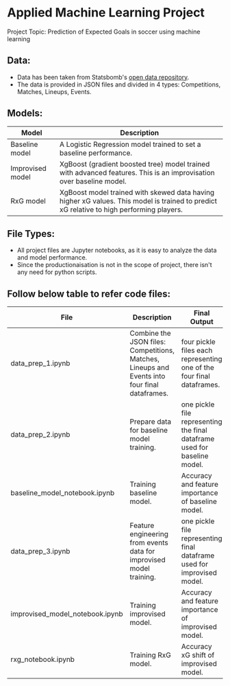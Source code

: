 # Applied Machine Learning Project

Project Topic: Prediction of Expected Goals in soccer using machine learning

## Data:
- Data has been taken from Statsbomb's [open data repository](https://github.com/statsbomb/open-data).
- The data is provided in JSON files and divided in 4 types: Competitions, Matches, Lineups, Events.

## Models:

|  Model  |  Description  | 
|  ---   |      ---      |
|Baseline model| A Logistic Regression model trained to set a baseline performance.  | 
|Improvised model | XgBoost (gradient boosted tree) model trained with advanced features. This is an improvisation over baseline model. | 
|RxG model | XgBoost model trained with skewed data having higher xG values. This model is trained to predict xG relative to high performing players. | 

## File Types:

- All project files are Jupyter notebooks, as it is easy to analyze the data and model performance.
- Since the productionaisation is not in the scope of project, there isn't any need for python scripts.

## Follow below table to refer code files:

|  File  |  Description  | Final Output |
|  ---   |      ---      |    ---       |
|data_prep_1.ipynb| Combine the JSON files: Competitions, Matches, Lineups and Events into four final dataframes.  | four pickle files each representing one of the four final dataframes. |
|data_prep_2.ipynb | Prepare data for baseline model training. | one pickle file representing the final dataframe used for baseline model. |
|baseline_model_notebook.ipynb | Training baseline model. | Accuracy and feature importance of baseline model. |
|data_prep_3.ipynb| Feature engineering from events data for improvised model training. | one pickle file representing final dataframe used for improvised model. |
|improvised_model_notebook.ipynb | Training improvised model. | Accuracy and feature importance of improvised model. |
|rxg_notebook.ipynb | Training RxG model. | Accuracy xG shift of improvised model. |
